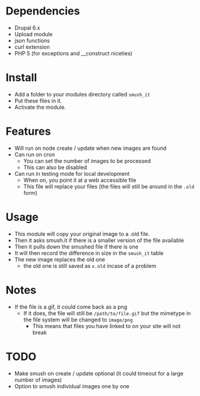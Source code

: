 Dependencies
==

* Drupal 6.x
* Upload module
* json functions
* curl extension
* PHP 5 (for exceptions and __construct niceties)

Install
==

* Add a folder to your modules directory called `smush_it`
* Put these files in it.
* Activate the module.

Features
==

* Will run on node create / update when new images are found
* Can run on cron
  * You can set the number of images to be processed
  * This can also be disabled
* Can run in testing mode for local development
  * When on, you point it at a web accessible file
  * This file will replace your files (the files will still be around in the `.old` form)

Usage
==

* This module will copy your original image to a .old file.
* Then it asks smush.it if there is a smaller version of the file available
* Then it pulls down the smushed file if there is one
* It will then record the difference in size in the `smush_it` table
* The new image replaces the old one
  * the old one is still saved as `x.old` incase of a problem

Notes
==

* If the file is a gif, it could come back as a png
  * If it does, the file will still be `/path/to/file.gif` but the mimetype in the file system will be changed to `image/png`
    * This means that files you have linked to on your site will not break

TODO
==
* Make smush on create / update optional (it could timeout for a large number of images)
* Option to smush individual images one by one